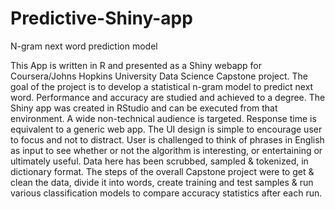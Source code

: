 # Predictive-Shiny-app
N-gram next word prediction model 

This App is written in R and presented as a Shiny webapp for Coursera/Johns Hopkins University Data Science Capstone project.  The goal of the project is to develop a statistical n-gram model to predict next word. Performance and accuracy are studied and achieved to a degree.  The Shiny app was created in RStudio and can be executed from that environment. A wide non-technical audience is targeted. Response time is equivalent to a generic web app. The UI design is simple to encourage user to focus and not to distract. User is challenged to think of phrases in English as input to see whether or not the algorithm is interesting, or entertaining or ultimately useful. Data here has been scrubbed, sampled & tokenized, in dictionary format. The steps of the overall Capstone project were to get & clean the data, divide it into words, create training and test samples & run various classification models to compare accuracy statistics after each run.

